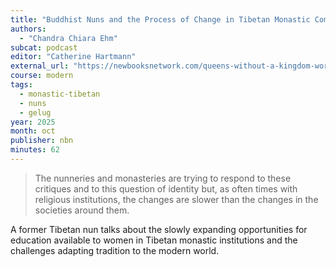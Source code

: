 ```yaml
---
title: "Buddhist Nuns and the Process of Change in Tibetan Monastic Communities"
authors:
  - "Chandra Chiara Ehm"
subcat: podcast
editor: "Catherine Hartmann"
external_url: "https://newbooksnetwork.com/queens-without-a-kingdom-worth-ruling"
course: modern
tags:
  - monastic-tibetan
  - nuns
  - gelug
year: 2025
month: oct
publisher: nbn
minutes: 62
---
```


> The nunneries and monasteries are trying to respond to these critiques and to this question of identity but, as often times with religious institutions, the changes are slower than the changes in the societies around them.

A former Tibetan nun talks about the slowly expanding opportunities for education available to women in Tibetan monastic institutions and the challenges adapting tradition to the modern world.
